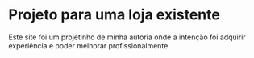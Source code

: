 # Projeto para uma loja existente
Este site foi um projetinho de minha autoria onde a intenção foi adquirir experiência e poder melhorar profissionalmente. 

